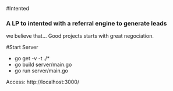 #Intented

### A LP to intented with a referral engine to generate leads
we believe that... Good projects starts with great negociation.


#Start Server

- go get -v -t ./*
- go build server/main.go 
- go run server/main.go
 
Access: http://localhost:3000/
